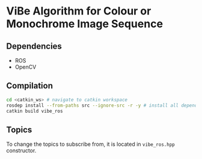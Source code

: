 # ViBe Algorithm for Colour or Monochrome Image Sequence

## Dependencies
- ROS
- OpenCV


## Compilation
``` bash
cd <catkin_ws> # navigate to catkin workspace
rosdep install --from-paths src --ignore-src -r -y # install all dependencies specified in
catkin build vibe_ros
```

## Topics

To change the topics to subscribe from, it is located in `vibe_ros.hpp` constructor.
